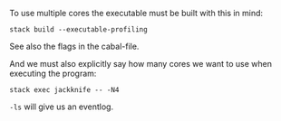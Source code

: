To use multiple cores the executable must be built with this in mind:

    stack build --executable-profiling

See also the flags in the cabal-file.

And we must also explicitly say how many cores we want to use when
executing the program:

    stack exec jackknife -- -N4

`-ls` will give us an eventlog.
